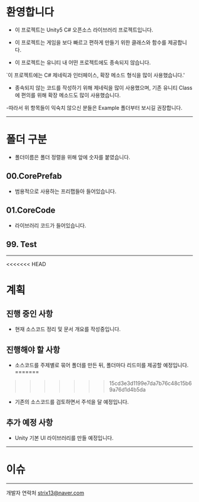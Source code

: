# 환영합니다
- 이 프로젝트는 Unity5 C# 오픈소스 라이브러리 프로젝트입니다.

- 이 프로젝트는 게임을 보다 빠르고 편하게 만들기 위한 클래스와 함수를 제공합니다.

- 이 프로젝트는 유니티 내 어떤 프로젝트에도 종속되지 않습니다.

`이 프로젝트에는 C# 제네릭과 인터페이스, 확장 메소드 형식을 많이 사용했습니다.'

- 종속되지 않는 코드를 작성하기 위해 제네릭을 많이 사용했으며,
기존 유니티 Class에 편의를 위해 확장 메소드도 많이 사용했습니다.

-따라서 위 항목들이 익숙치 않으신 분들은 Example 폴더부터 보시길 권장합니다.

---
# 폴더 구분
- 폴더이름은 폴더 정렬을 위해 앞에 숫자를 붙였습니다. 

## 00.CorePrefab
- 범용적으로 사용하는 프리팹들아 들어있습니다.

## 01.CoreCode
- 라이브러리 코드가 들어있습니다.

## 99. Test

---

<<<<<<< HEAD
# 계획
## 진행 중인 사항

- 현재 소스코드 정리 및 문서 개요를 작성중입니다.

## 진행해야 할 사항

- 소스코드를 주제별로 묶어 폴더를 만든 뒤, 폴더마다 리드미를 제공할 예정입니다.
=======

>>>>>>> 15cd3e3d1199e7da7b76c48c15b69a76d1d4b5da

- 기존의 소스코드를 검토하면서 주석을 달 예정입니다.

## 추가 예정 사항

- Unity 기본 UI 라이브러리를 만들 예정입니다.

---
# 이슈

---
개발자 연락처
strix13@naver.com